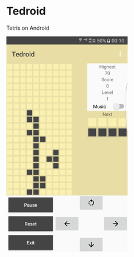 # Tedroid #
Tetris on Android

<img src="https://raw.githubusercontent.com/DerekDick/Tedroid/master/screenshots/samsung_galaxy_s7_edge.png" width="320"></img>
